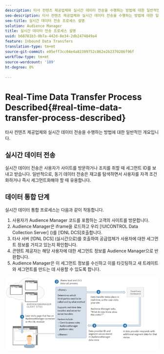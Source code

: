 ```yaml
---
description: 타사 컨텐츠 제공업체와 실시간 데이터 전송을 수행하는 방법에 대한 일반적인 개요입니다.
seo-description: 타사 컨텐츠 제공업체와 실시간 데이터 전송을 수행하는 방법에 대한 일반적인 개요입니다.
seo-title: 실시간 데이터 전송 프로세스 설명
solution: Audience Manager
title: 실시간 데이터 전송 프로세스 설명
uuid: b68781b3-0b7a-442d-8e34-2db2474849a4
feature: Inbound Data Transfers
translation-type: tm+mt
source-git-commit: e05eff3cc04e4a82399752c862e2b2370286f96f
workflow-type: tm+mt
source-wordcount: '189'
ht-degree: 0%

---
```



# Real-Time Data Transfer Process Described{#real-time-data-transfer-process-described}

타사 컨텐츠 제공업체와 실시간 데이터 전송을 수행하는 방법에 대한 일반적인 개요입니다.

<!-- real-time-data-transfer-explained.xml -->

## 실시간 데이터 전송

실시간 데이터 전송은 사용자가 사이트를 방문하거나 조치를 취할 때 세그먼트 ID를 보내고 받습니다. 일반적으로, 동기 데이터 전송은 재고를 탐색하면서 사용자를 자격 조건화하거나 즉시 세그먼트화해야 할 때 유용합니다.

## 데이터 통합 단계

실시간 데이터 통합 프로세스는 다음과 같이 작동합니다.

1. 사용자가 Audience Manager 코드를 포함하는 고객의 사이트를 방문합니다.
1. Audience Manager은 iframe을 로드하고 우리 [!UICONTROL Data Collection Server] ()를 [!DNL DCS]호출합니다.
1. 타사 서버 [!DNL DCS] (실시간으로)를 호출하여 공급업체가 사용자에 대한 세그먼트 정보를 가지고 있는지 확인합니다.
1. 콘텐트 제공자는 해당 사용자에 대한 세그먼트 정보를 Audience Manager으로 반환합니다.
1. Audience Manager은 이 세그먼트 정보를 수신하고 이를 타깃팅하고 새 트레이트와 세그먼트를 만드는 데 사용할 수 있도록 합니다.

![](assets/rt_reduce70.png)